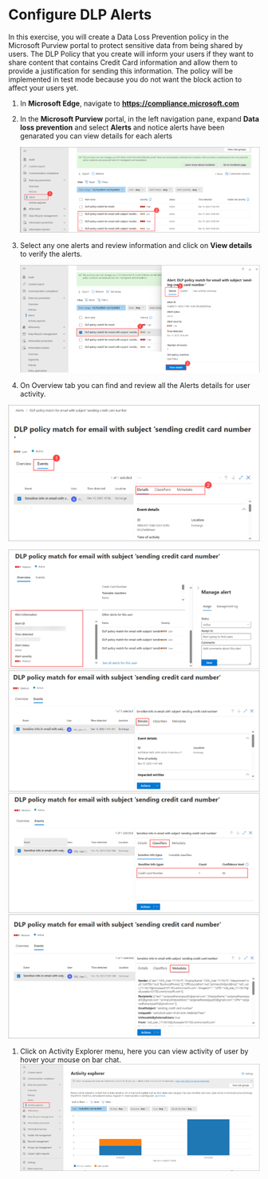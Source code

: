 # Configure DLP Alerts

In this exercise, you will create a Data Loss Prevention policy in the Microsoft Purview portal to protect sensitive data from being shared by users. The DLP Policy that you create will inform your users if they want to share content that contains Credit Card information and allow them to provide a justification for sending this information. The policy will be implemented in test mode because you do not want the block action to affect your users yet.


1. In **Microsoft Edge**, navigate to **https://compliance.microsoft.com** 

1. In the **Microsoft Purview** portal, in the left navigation pane, expand **Data loss prevention** and select **Alerts** and notice alerts have been genarated you can view details for each alerts

   ![](../media/cc19.png)

1. Select any one alerts and review information and click on **View details** to verify the alerts.

     ![](../media/cc20.png)

1. On Overview tab you can find and review all the Alerts details for user activity.
    
  ![](../media/cc21.png)

  ![](../media/cc24.png)
  ![](../media/cc25.png)
  ![](../media/cc26.png)
  ![](../media/cc27.png)










1. Click on Activity Explorer menu, here you can view activity of user by hover your mouse on bar chat.
   ![](../media/cc23.png)
